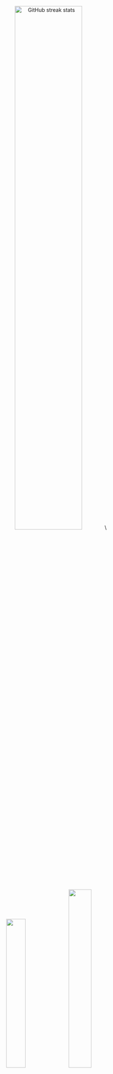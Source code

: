 <p align="center">
  <img src="https://streak-stats.demolab.com/?user=HenryCauan&theme=dracula" alt="GitHub streak stats" width="60%">\
</p>

##

<p align="center">
 <img src="https://github-readme-stats.vercel.app/api/top-langs/?username=HenryCauan&layout=compact&langs_count=8&theme=tokyonight" width="32%"/> <img src="https://github-readme-stats.vercel.app/api?username=HenryCauan&show_icons=true&theme=tokyonight" width="35%" />
</p>
